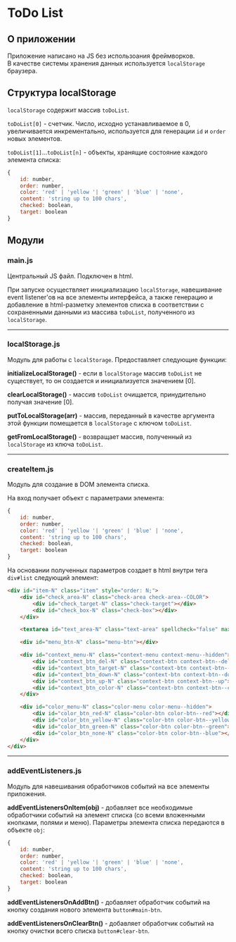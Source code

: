 # ToDo List

## О приложении

Приложение написано на JS без использоания фреймворков.  
В качестве системы хранения данных используется `localStorage` браузера.

## Структура localStorage

`localStorage` содержит массив `toDoList`.

`toDoList[0]` - счетчик. Число, исходно устанавливаемое в 0, увеличивается инкрементально, используется для генерации `id` и `order` новых элементов.

`toDoList[1]`...`toDoList[n]` - объекты, хранящие состояние каждого элемента списка:  
```JavaScript
{
    id: number,
    order: number,
    color: 'red' | 'yellow '| 'green' | 'blue' | 'none',
    content: 'string up to 100 chars',
    checked: boolean,
    target: boolean
}
```

## Модули

### main.js

Центральный JS файл. Подключен в html.  

При запуске осуществляет инициализацию `localStorage`, навешивание event listener'ов на все элементы интерфейса, а также генерацию и добавление в html-разметку элементов списка в соответствии с сохраненными данными из массива `toDoList`, полученного из `localStorage`.

***

### localStorage.js

Модуль для работы с `localStorage`. Предоставляет следующие функции:

**initializeLocalStorage()** - если в `localStorage` массив `toDoList` не существует, то он создается и инициализуется значением [0].

**clearLocalStorage()** - массив `toDoList` очищается, принудительно получая значение [0].

**putToLocalStorage(arr)** - массив, переданный в качестве аргумента этой функции помещается в  `localStorage` с ключом `toDoList`.

**getFromLocalStorage()** - возвращает массив, полученный из `localStorage` из ключа `toDoList`.

***

### createItem.js

Модуль для создание в DOM элемента списка.

На вход получает объект с параметрами элемента:  
```JavaScript
{
    id: number,
    order: number,
    color: 'red' | 'yellow '| 'green' | 'blue' | 'none',
    content: 'string up to 100 chars',
    checked: boolean,
    target: boolean
}
```

На основании полученных параметров создает в html внутри тега `div#list` следующий элемент:  
```html
<div id="item-N" class="item" style="order: N;">
    <div id="check_area-N" class="check-area check-area--COLOR">
        <div id="check_target-N" class="check-target"></div>
        <div id="check_box-N" class="check-box"></div>
    </div>

    <textarea id="text_area-N" class="text-area" spellcheck="false" maxlength="100"></textarea>

    <div id="menu_btn-N" class="menu-btn"></div>

    <div id="context_menu-N" class="context-menu context-menu--hidden">
        <div id="context_btn_del-N" class="context-btn context-btn--del"></div>
        <div id="context_btn_target-N" class="context-btn context-btn--target"></div>
        <div id="context_btn_down-N" class="context-btn context-btn--down"></div>
        <div id="context_btn_up-N" class="context-btn context-btn--up"></div>
        <div id="context_btn_color-N" class="context-btn context-btn--color"></div>
    </div>

    <div id="color_menu-N" class="color-menu color-menu--hidden">
        <div id="color_btn_red-N" class="color-btn color-btn--red"></div>
        <div id="color_btn_yellow-N" class="color-btn color-btn--yellow"></div>
        <div id="color_btn_green-N" class="color-btn color-btn--green"></div>
        <div id="color_btn_none-N" class="color-btn color-btn--blue"></div>
    </div>
</div>
```

***

### addEventListeners.js

Модуль для навешивания обработчиков событий на все элементы приложения.

**addEventListenersOnItem(obj)** - добавляет все необходимые обработчики событий на элемент списка (со всеми вложенными кнопками, полями и меню). Параметры элемента списка передаются в объекте `obj`:
```JavaScript
{
    id: number,
    order: number,
    color: 'red' | 'yellow '| 'green' | 'blue' | 'none',
    content: 'string up to 100 chars',
    checked: boolean,
    target: boolean
}
```

**addEventListenersOnAddBtn()** - добавляет обработчик событий на кнопку создания нового элемента `button#main-btn`.

**addEventListenersOnClearBtn()** - добавляет обработчик событий на кнопку очистки всего списка `button#clear-btn`.
